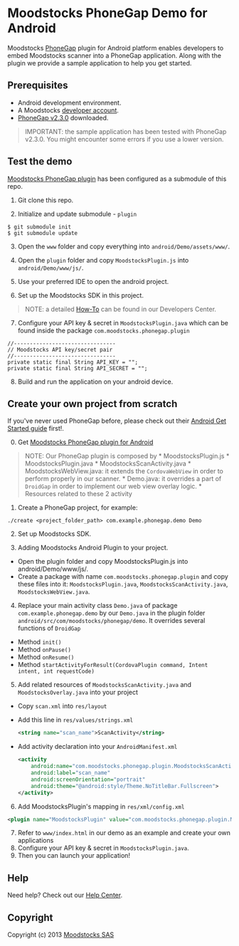 # Moodstocks PhoneGap Demo for Android

Moodstocks [PhoneGap](http://phonegap.com/) plugin for Android platform enables developers to embed Moodstocks scanner into a PhoneGap application. Along with the plugin we provide a sample application to help you get started.

## Prerequisites

* Android development environment.
* A Moodstocks [developer account](https://developers.moodstocks.com/register).
* [PhoneGap v2.3.0](http://phonegap.com/download/) downloaded.

> IMPORTANT: the sample application has been tested with PhoneGap v2.3.0. You might encounter some errors if you use a lower version.

## Test the demo

[Moodstocks PhoneGap plugin](https://github.com/Moodstocks/moodstocks-phonegap-plugin/) has been configured as a submodule of this repo.

1. Git clone this repo.

2. Initialize and update submodule - `plugin`

  ```console
  $ git submodule init
  $ git submodule update
  ```

3. Open the `www` folder and copy everything into `android/Demo/assets/www/`.

4. Open the `plugin` folder and copy `MoodstocksPlugin.js` into `android/Demo/www/js/`.

5. Use your preferred IDE to open the android project.

6. Set up the Moodstocks SDK in this project.

  > NOTE: a detailed [How-To](https://developers.moodstocks.com/doc/tuto-android/1) can be found in our Developers Center.

7. Configure your API key & secret in `MoodstocksPlugin.java` which can be found inside the package `com.moodstocks.phonegap.plugin`

  ```
  //--------------------------------
  // Moodstocks API key/secret pair
  //--------------------------------
  private static final String API_KEY = "";
  private static final String API_SECRET = "";
  ```

8. Build and run the application on your android device.

## Create your own project from scratch

If you've never used PhoneGap before, please check out their [Android Get Started guide](http://docs.phonegap.com/en/2.5.0/guide_getting-started_android_index.md.html#Getting%20Started%20with%20Android) first!.

0. Get [Moodstocks PhoneGap plugin for Android](https://github.com/Moodstocks/moodstocks-phonegap-plugin/android)

  > NOTE: Our PhoneGap plugin is composed by
    * MoodstocksPlugin.js
    * MoodstocksPlugin.java
    * MoodstocksScanActivity.java
    * MoodstocksWebView.java: it extends the `CordovaWebView` in order to perform properly in our scanner.
    * Demo.java: it overrides a part of `DroidGap` in order to implement our web view overlay logic.
    * Resources related to these 2 activity

1. Create a PhoneGap project, for example:

  ```console
  ./create <project_folder_path> com.example.phonegap.demo Demo
  ```

2. Set up Moodstocks SDK.

3. Adding Moodstocks Android Plugin to your project.
  * Open the plugin folder and copy MoodstocksPlugin.js into android/Demo/www/js/.
  * Create a package with name `com.moodstocks.phonegap.plugin` and copy these files into it: `MoodstocksPlugin.java`, `MoodstocksScanActivity.java`, `MoodstocksWebView.java`.

4. Replace your main activity class `Demo.java` of package `com.example.phonegap.demo` by our `Demo.java` in the plugin folder `android/src/com/moodstocks/phonegap/demo`. It overrides several functions of `DroidGap`
  * Method `init()`
  * Method `onPause()`
  * Method `onResume()`
  * Method `startActivityForResult(CordovaPlugin command, Intent intent, int requestCode)`

5. Add related resources of `MoodstocksScanActivity.java` and `MoodstocksOverlay.java` into your project
  * Copy `scan.xml` into `res/layout`
  * Add this line in `res/values/strings.xml`

    ```xml
    <string name="scan_name">ScanActivity</string>
    ```
  * Add activity declaration into your `AndroidManifest.xml`

    ```xml
    <activity
        android:name="com.moodstocks.phonegap.plugin.MoodstocksScanActivity"
        android:label="scan_name"
        android:screenOrientation="portrait"
        android:theme="@android:style/Theme.NoTitleBar.Fullscreen">
    </activity>
    ```

6. Add MoodstocksPlugin's mapping in `res/xml/config.xml`

  ```xml
  <plugin name="MoodstocksPlugin" value="com.moodstocks.phonegap.plugin.MoodstocksPlugin" />
  ```

7. Refer to `www/index.html` in our demo as an example and create your own applications
8. Configure your API key & secret in `MoodstocksPlugin.java`.
9. Then you can launch your application!

## Help

Need help? Check out our [Help Center](http://help.moodstocks.com/).

## Copyright

Copyright (c) 2013 [Moodstocks SAS](http://www.moodstocks.com)

